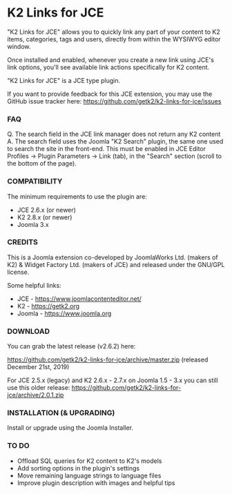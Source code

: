 K2 Links for JCE
=========================

"K2 Links for JCE" allows you to quickly link any part of your content to K2 items, categories, tags and users, directly from within the WYSIWYG editor window.

Once installed and enabled, whenever you create a new link using JCE's link options, you'll see available link actions specifically for K2 content.

"K2 Links for JCE" is a JCE type plugin.

If you want to provide feedback for this JCE extension, you may use the GitHub issue tracker here: https://github.com/getk2/k2-links-for-jce/issues


### FAQ

Q. The search field in the JCE link manager does not return any K2 content
A. The search field uses the Joomla "K2 Search" plugin, the same one used to search the site in the front-end. This must be enabled in JCE Editor Profiles -> Plugin Parameters -> Link (tab), in the "Search" section (scroll to the bottom of the page).


### COMPATIBILITY

The minimum requirements to use the plugin are:

- JCE 2.6.x (or newer)
- K2 2.8.x (or newer)
- Joomla 3.x


### CREDITS

This is a Joomla extension co-developed by JoomlaWorks Ltd. (makers of K2) & Widget Factory Ltd. (makers of JCE) and released under the GNU/GPL license.

Some helpful links:

- JCE    - https://www.joomlacontenteditor.net/
- K2     - https://getk2.org
- Joomla - https://www.joomla.org


### DOWNLOAD

You can grab the latest release (v2.6.2) here:

https://github.com/getk2/k2-links-for-jce/archive/master.zip (released December 21st, 2019)

For JCE 2.5.x (legacy) and K2 2.6.x - 2.7.x on Joomla 1.5 - 3.x you can still use this older release: https://github.com/getk2/k2-links-for-jce/archive/2.0.1.zip


### INSTALLATION (& UPGRADING)

Install or upgrade using the Joomla Installer.


### TO DO

- Offload SQL queries for K2 content to K2's models
- Add sorting options in the plugin's settings
- Move remaining language strings to language files
- Improve plugin description with images and helpful tips
